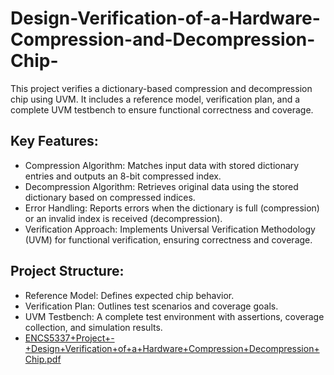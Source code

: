 # Design-Verification-of-a-Hardware-Compression-and-Decompression-Chip-
This project verifies a dictionary-based compression and decompression chip using UVM. It includes a reference model, verification plan, and a complete UVM testbench to ensure functional correctness and coverage.
## Key Features:
* Compression Algorithm: Matches input data with stored dictionary entries and outputs an 8-bit compressed index.
* Decompression Algorithm: Retrieves original data using the stored dictionary based on compressed indices.
* Error Handling: Reports errors when the dictionary is full (compression) or an invalid index is received (decompression).
* Verification Approach: Implements Universal Verification Methodology (UVM) for functional verification, ensuring correctness and coverage.
## Project Structure:
* Reference Model: Defines expected chip behavior.
* Verification Plan: Outlines test scenarios and coverage goals.
* UVM Testbench: A complete test environment with assertions, coverage collection, and simulation results.
* [ENCS5337+Project+-+Design+Verification+of+a+Hardware+Compression+Decompression+Chip.pdf](https://github.com/user-attachments/files/19145842/ENCS5337%2BProject%2B-%2BDesign%2BVerification%2Bof%2Ba%2BHardware%2BCompression%2BDecompression%2BChip.pdf)
